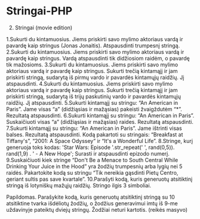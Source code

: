 # Stringai-PHP

2. Stringai (movie edition)

1.Sukurti du kintamuosius. Jiems priskirti savo mylimo aktoriaus vardą ir pavardę kaip stringus (Jonas Jonaitis). Atspausdinti trumpesnį stringą.
2.Sukurti du kintamuosius. Jiems priskirti savo mylimo aktoriaus vardą ir pavardę kaip stringus. Vardą atspausdinti tik didžiosiom raidėm, o pavardę tik mažosioms.
3.Sukurti du kintamuosius. Jiems priskirti savo mylimo aktoriaus vardą ir pavardę kaip stringus. Sukurti trečią kintamąjį ir jam priskirti stringą, sudarytą iš pirmų vardo ir pavardės kintamųjų raidžių. Jį atspausdinti.
4.Sukurti du kintamuosius. Jiems priskirti savo mylimo aktoriaus vardą ir pavardę kaip stringus. Sukurti trečią kintamąjį ir jam priskirti stringą, sudarytą iš trijų paskutinių vardo ir pavardės kintamųjų raidžių. Jį atspausdinti.
5.Sukurti kintamąjį su stringu: “An American in Paris”. Jame visas “a” (didžiąsias ir mažąsias) pakeisti žvaigždutėm “*”.  Rezultatą atspausdinti.
6.Sukurti kintamąjį su stringu: “An American in Paris”. Suskaičiuoti visas “a” (didžiąsias ir mažąsias) raides. Rezultatą atspausdinti.
7.Sukurti kintamąjį su stringu: “An American in Paris”. Jame ištrinti visas balses. Rezultatą atspausdinti. Kodą pakartoti su stringais: “Breakfast at Tiffany's”, “2001: A Space Odyssey” ir “It's a Wonderful Life”.
8.Stringe, kurį generuoja toks kodas: 'Star Wars: Episode '.str_repeat(' ', rand(0,5)). rand(1,9) . ' - A New Hope'; Surasti ir atspausdinti epizodo numerį.
9.Suskaičiuoti kiek stringe “Don't Be a Menace to South Central While Drinking Your Juice in the Hood” yra žodžių trumpesnių arba lygių nei 5 raidės. Pakartokite kodą su stringu “Tik nereikia gąsdinti Pietų Centro, geriant sultis pas save kvartale”.
10.Parašyti kodą, kuris generuotų atsitiktinį stringą iš lotyniškų mažųjų raidžių. Stringo ilgis 3 simboliai.

Papildomas.
Parašykite kodą, kuris generuotų atsitiktinį stringą su 10 atsitiktine tvarka išdėliotų žodžių, o žodžius generavimui imtų iš 9-me uždavinyje pateiktų dviejų stringų. Žodžiai neturi kartotis. (reikės masyvo)
